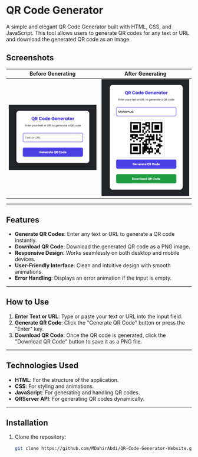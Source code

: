 # QR Code Generator

A simple and elegant QR Code Generator built with HTML, CSS, and JavaScript. This tool allows users to generate QR codes for any text or URL and download the generated QR code as an image.

## Screenshots

| Before Generating | After Generating |
|------------------|------------------|
| ![Before](./assets/images/screenshot1.png) | ![After](./assets/images/screenshot2.png) |


---

## Features

- **Generate QR Codes**: Enter any text or URL to generate a QR code instantly.
- **Download QR Code**: Download the generated QR code as a PNG image.
- **Responsive Design**: Works seamlessly on both desktop and mobile devices.
- **User-Friendly Interface**: Clean and intuitive design with smooth animations.
- **Error Handling**: Displays an error animation if the input is empty.

---

## How to Use

1. **Enter Text or URL**: Type or paste your text or URL into the input field.
2. **Generate QR Code**: Click the "Generate QR Code" button or press the "Enter" key.
3. **Download QR Code**: Once the QR code is generated, click the "Download QR Code" button to save it as a PNG file.

---

## Technologies Used

- **HTML**: For the structure of the application.
- **CSS**: For styling and animations.
- **JavaScript**: For generating and handling QR codes.
- **QRServer API**: For generating QR codes dynamically.

---

## Installation

1. Clone the repository:
   ```bash
   git clone https://github.com/MDahirAbdi/QR-Code-Generator-Website.git
